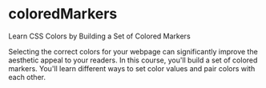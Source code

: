 # coloredMarkers

Learn CSS Colors by Building a Set of Colored Markers

Selecting the correct colors for your webpage can significantly improve the aesthetic appeal to your readers.
In this course, you'll build a set of colored markers. You'll learn different ways to set color values and pair colors with each other.
